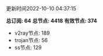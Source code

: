 更新时间2022-10-10 04:37:15

**总订阅: 64**
**总节点: 4418**
**有效节点: 374**
- v2ray节点: 189
- trojan节点: 56
- ss节点: 129
